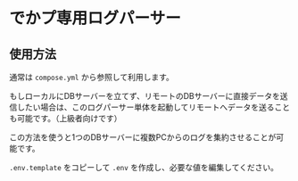# でかプ専用ログパーサー

## 使用方法

通常は `compose.yml` から参照して利用します。

もしローカルにDBサーバーを立てず、リモートのDBサーバーに直接データを送信したい場合は、このログパーサー単体を起動してリモートへデータを送ることも可能です。（上級者向けです）

この方法を使うと1つのDBサーバーに複数PCからのログを集約させることが可能です。

`.env.template` をコピーして `.env` を作成し、必要な値を編集してください。

